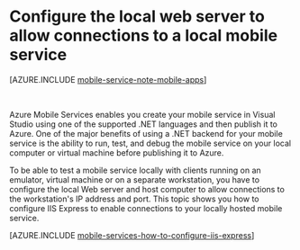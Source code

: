 <properties
	pageTitle="Configure IIS Express for local mobile service testing | Azure Mobile Services"
	description="Learn how to configure IIS Express to allow connections to a local mobile service project for testing."
	authors="ggailey777"
	manager="dwrede"
	services="mobile-services"
	documentationCenter=""
	editor=""/>

<tags
	ms.service="mobile-services"
	ms.workload="mobile"
	ms.tgt_pltfrm="na"
	ms.devlang="multiple"
	ms.topic="article"
	ms.date="02/07/2016"
	ms.author="glenga"/>

# Configure the local web server to allow connections to a local mobile service

[AZURE.INCLUDE [mobile-service-note-mobile-apps](../../includes/mobile-services-note-mobile-apps.md)]

&nbsp;


Azure Mobile Services enables you create your mobile service in Visual Studio using one of the supported .NET languages and then publish it to Azure. One of the major benefits of using a .NET backend for your mobile service is the ability to run, test, and debug the mobile service on your local computer or virtual machine before publishing it to Azure.

To be able to test a mobile service locally with clients running on an emulator, virtual machine or on a separate workstation, you have to configure the local Web server and host computer to allow connections to the workstation's IP address and port. This topic shows you how to configure IIS Express to enable connections to your locally hosted mobile service.

[AZURE.INCLUDE [mobile-services-how-to-configure-iis-express](../../includes/mobile-services-how-to-configure-iis-express.md)]
